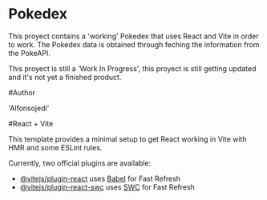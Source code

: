 # Pokedex
This proyect contains a 'working' Pokedex that uses React and Vite in order to work.
The Pokedex data is obtained through feching the information from the PokeAPI.

This proyect is still a 'Work In Progress', this proyect is still getting updated and it's not yet a finished product.

#Author

'Alfonsojedi'


#React + Vite

This template provides a minimal setup to get React working in Vite with HMR and some ESLint rules.

Currently, two official plugins are available:

- [@vitejs/plugin-react](https://github.com/vitejs/vite-plugin-react/blob/main/packages/plugin-react/README.md) uses [Babel](https://babeljs.io/) for Fast Refresh
- [@vitejs/plugin-react-swc](https://github.com/vitejs/vite-plugin-react-swc) uses [SWC](https://swc.rs/) for Fast Refresh
